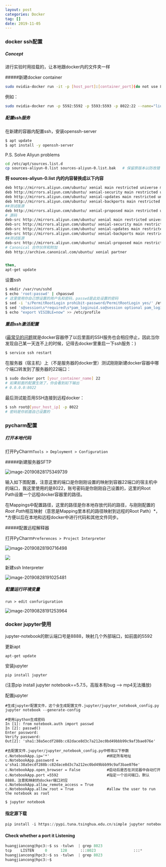 ```yaml
---
layout: post
categories: Docker
tag: [] 
date: 2019-11-05
---
```




### docker ssh配置

##### Concept

进行实验时用挂载的，让本地跟docker内的文件夹一样

#####新建docker container

```bash
sudo nvidia-docker run -it -p [host_port]:[container_port](do not use 8888) --name:[container_name] [image_name] -v [container_path]:[host_path] /bin/bash
```

例如：

```bash
sudo nvidia-docker run -p 5592:5592 -p 5593:5593 -p 8022:22 --name="liuzhen_tf" -v ~/workspace/liuzhen/remote_workspace:/workspace/liuzhen/remote_workspace -it tensorflow/tensorflow:latest-gpu /bin/bash
```

##### 配置ssh服务

在新建的容器内配置ssh，安装openssh-server

```bash
$ apt update
$ apt install -y openssh-server
```

P.S. Solve Aliyun problems

```bash
cd /etc/apt/sources.list.d
cp sources-aliyun-0.list sources-aliyun-0.list.bak   # 保留原版本以防改错
```

**将 sources-aliyun-0.list 内的内容替换成以下内容**

```bash
deb http://mirrors.aliyun.com/ubuntu/ xenial main restricted universe multiverse
deb http://mirrors.aliyun.com/ubuntu/ xenial-security main restricted universe multiverse
deb http://mirrors.aliyun.com/ubuntu/ xenial-updates main restricted universe multiverse
deb http://mirrors.aliyun.com/ubuntu/ xenial-backports main restricted universe multiverse
##测试版源
deb http://mirrors.aliyun.com/ubuntu/ xenial-proposed main restricted universe multiverse
# 源码
deb-src http://mirrors.aliyun.com/ubuntu/ xenial main restricted universe multiverse
deb-src http://mirrors.aliyun.com/ubuntu/ xenial-security main restricted universe multiverse
deb-src http://mirrors.aliyun.com/ubuntu/ xenial-updates main restricted universe multiverse
deb-src http://mirrors.aliyun.com/ubuntu/ xenial-backports main restricted universe multiverse
##测试版源
deb-src http://mirrors.aliyun.com/ubuntu/ xenial-proposed main restricted universe multiverse
# Canonical 合作伙伴和附加
deb http://archive.canonical.com/ubuntu/ xenial partner


then, 
apt-get update
```

设置ssh

```bash
$ mkdir /var/run/sshd
$ echo 'root:passwd' | chpasswd
# 这里使用你自己想设置的用户名和密码，passwd是此处设置的密码
$ sed -i 's/PermitRootLogin prohibit-password/PermitRootLogin yes/' /etc/ssh/sshd_config
$ sed 's@session\s*required\s*pam_loginuid.so@session optional pam_loginuid.so@g' -i /etc/pam.d/sshd
$ echo "export VISIBLE=now" >> /etc/profile
```

##### 重启ssh激活配置 

(<u>最常见的问题</u>就是docker容器停了以后里面的SSH服务也会相应停止，因此当你发现自己某一天连不上的时候，记得去docker里重启一下ssh服务：)

```bash
$ service ssh restart
```

在服务器（宿主机）上（不是服务器的docker里）测试刚刚新建docker容器中哪个端口转发到了服务器的22端口：

```bash
$ sudo docker port [your_container_name] 22
# 如果前面的配置生效了，你会看到如下输出
# 0.0.0.0:8022
```

最后测试能否用SSH连接到远程docker：

```bash
$ ssh root@[your_host_ip] -p 8022
# 密码是你前面自己设置的
```

### pycharm配置

##### 打开本地代码

打开PyCharm`Tools > Deployment > Configuration`

#####新建服务器SFTP

![image-20190828175349739](https://tva1.sinaimg.cn/large/006y8mN6ly1g6gtkcxaeaj315r0u03zh.jpg)

输入如下图配置，注意这里的端口是你刚刚设置的映射到容器22端口的宿主机中的端口，我这里使用的是8022，账号密码是你刚刚自己设置的，这里的Root Path设置一个远程docker容器里的路径。

在Mappings中配置路径，这里的路径是你本地存放代码的路径，与刚刚配置的*Root Path*相互映射（意思是Mapping里本机的路径映射到远程的Root Path）*，*方便以后在本地和远程docker中进行代码和其他文件同步。

#####配置远程解释器

打开PyCharm`Preferences > Project Interpreter`

![image-20190828190716498](https://tva1.sinaimg.cn/large/006y8mN6ly1g6gtlykktsj317a0u0q4w.jpg)

![](https://tva1.sinaimg.cn/large/006y8mN6ly1g6gtrxo163j307705et8o.jpg)

新建ssh Interpreter

![image-20190828191025481](https://tva1.sinaimg.cn/large/006y8mN6ly1g6gtml7aj1j31d30u0aam.jpg)

##### 配置运行环境变量

`run > edit confuriguration`

![image-20190828191253964](https://tva1.sinaimg.cn/large/006y8mN6ly1g6gtmztm35j30r80sk758.jpg)

### docker jupyter使用

jupyter-notebook的默认端口号是8888，映射几个外部端口，如前面的5592

更新apt

```
apt-get update
```

安装jupyter

```shell
pip install jupyter
```

(注意pip install jupyter notebook==5.7.5，高版本有bug --> mp4无法播放)

配置jupyter

```shell
#生成jupyter配置文件，这个会生成配置文件.jupyter/jupyter_notebook_config.py
jupyter notebook --generate-config

#使用ipython生成密码
In [1]: from notebook.auth import passwd
In [2]: passwd()
Enter password: 
Verify password: 
Out[2]: 'sha1:38a5ecdf288b:c82dace8d3c7a212ec0bd49bbb99c9af3bae076e'

#去配置文件.jupyter/jupyter_notebook_config.py中修改以下参数
c.NotebookApp.ip='*'                          #绑定所有地址
c.NotebookApp.password = u'sha1:38a5ecdf288b:c82dace8d3c7a212ec0bd49bbb99c9af3bae076e'
c.NotebookApp.open_browser = False            #启动后是否在浏览器中自动打开
c.NotebookApp.port =5592                      #指定一个访问端口，默认8888，注意和映射的docker端口对应
c.NotebookApp.allow_remote_access = True
c.NotebookApp.allow_root = True               #allow the user to run the notebook as root
```

```shell
$ jupyter notebook 
```



#### 指定源下载

```python
pip install -i https://pypi.tuna.tsinghua.edu.cn/simple jupyter notebook==5.7.5
```



#### Check whether a port it Listening 

```python
huangjiancong@hpc3:~$ ss -tulwn  | grep 8023
tcp    LISTEN     0      128      :::8023                 :::*
huangjiancong@hpc3:~$ ss -tulwn  | grep 8023
huangjiancong@hpc3:~$
```

